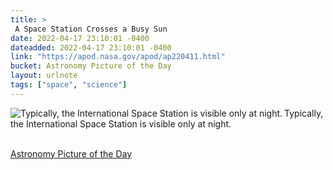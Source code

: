 ```yaml
---
title: > 
 A Space Station Crosses a Busy Sun 
date: 2022-04-17 23:10:01 -0400
dateadded: 2022-04-17 23:10:01 -0400
link: "https://apod.nasa.gov/apod/ap220411.html"
bucket: Astronomy Picture of the Day
layout: urlnote
tags: ["space", "science"]
--- 
```

<p><a href="https://apod.nasa.gov/apod/ap220411.html"><img src="https://apod.nasa.gov/apod/calendar/S_220411.jpg" align="left" alt="Typically, the International Space Station is visible only at night. " border="0" /></a> Typically, the International Space Station is visible only at night. </p><br clear="all"/>
 <!-- end excerpt --> 
<div class='bucket'><a class='internal-link' href='/buckets/astronomy-picture-of-the-day'>Astronomy Picture of the Day</a></div> 

